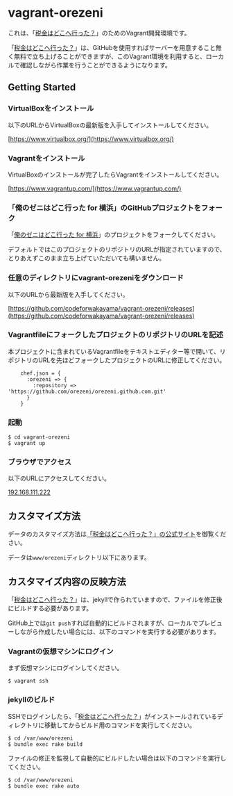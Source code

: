 # vagrant-orezeni

これは、「[税金はどこへ行った？](http://spending.jp/)」のためのVagrant開発環境です。

「[税金はどこへ行った？](http://spending.jp/)」は、GitHubを使用すればサーバーを用意すること無く無料で立ち上げることができますが、このVagrant環境を利用すると、ローカルで確認しながら作業を行うことができるようになります。

## Getting Started

### VirtualBoxをインストール

以下のURLからVirtualBoxの最新版を入手してインストールしてください。

[https://www.virtualbox.org/](https://www.virtualbox.org/)

### Vagrantをインストール

VirtualBoxのインストールが完了したらVagrantをインストールしてください。

[https://www.vagrantup.com/](https://www.vagrantup.com/)

### 「俺のゼニはどこ行った for 横浜」のGitHubプロジェクトをフォーク

「[俺のゼニはどこ行った for 横浜](https://github.com/spendingjp/orezeni.github.com)」のプロジェクトをフォークしてください。

デフォルトではこのプロジェクトのリポジトリのURLが指定されていますので、とりあえずこのまま立ち上げていただいても構いません。

### 任意のディレクトリにvagrant-orezeniをダウンロード

以下のURLから最新版を入手してください。

[https://github.com/codeforwakayama/vagrant-orezeni/releases](https://github.com/codeforwakayama/vagrant-orezeni/releases)

### VagrantfileにフォークしたプロジェクトのリポジトリのURLを記述

本プロジェクトに含まれているVagrantfileをテキストエディター等で開いて、リポジトリのURLを先ほどフォークしたプロジェクトのURLに修正してください。

```
    chef.json = {
      :orezeni => {
        :repository => 'https://github.com/orezeni/orezeni.github.com.git'
      }
    }
```

### 起動

```
$ cd vagrant-orezeni
$ vagrant up
```

### ブラウザでアクセス

以下のURLにアクセスしてください。

[192.168.111.222](192.168.111.222)

## カスタマイズ方法

データのカスタマイズ方法は[「税金はどこへ行った？」の公式サイト](http://spending.jp/)を御覧ください。

データは`www/orezeni`ディレクトリ以下にあります。

## カスタマイズ内容の反映方法

「[税金はどこへ行った？](http://spending.jp/)」は、jekyllで作られていますので、ファイルを修正後にビルドする必要があります。

GitHub上では`git push`すれば自動的にビルドされますが、ローカルでプレビューしながら作成したい場合には、以下のコマンドを実行する必要があります。

### Vagrantの仮想マシンにログイン

まず仮想マシンにログインしてください。

```
$ vagrant ssh
```

### jekyllのビルド

SSHでログインしたら、「[税金はどこへ行った？](http://spending.jp/)」がインストールされているディレクトリに移動してからビルド用のコマンドを実行してください。

```
$ cd /var/www/orezeni
$ bundle exec rake build
```

ファイルの修正を監視して自動的にビルドしたい場合は以下のコマンドを実行してください。

```
$ cd /var/www/orezeni
$ bundle exec rake auto
```


